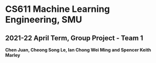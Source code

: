 # CS611 Machine Learning Engineering, SMU
## 2021-22 April Term, Group Project - Team 1
**Chen Juan, Cheong Song Le, Ian Chong Wei Ming and Spencer Keith Marley**
